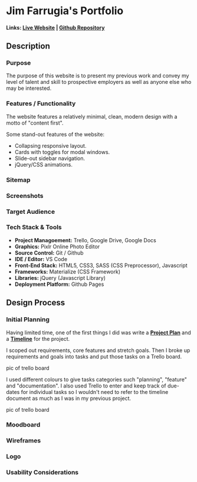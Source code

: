 # Jim Farrugia's Portfolio

#### Links: [Live Website](https://jimfarrugia.github.io) | [Github Repository](https://github.com/jimfarrugia/jimfarrugia.github.io)

## Description

### Purpose

The purpose of this website is to present my previous work and convey my level of talent and skill to prospective employers as well as anyone else who may be interested.

### Features / Functionality

The website features a relatively minimal, clean, modern design with a motto of "content first".

Some stand-out features of the website:

- Collapsing responsive layout.
- Cards with toggles for modal windows.
- Slide-out sidebar navigation.
- jQuery/CSS animations.

### Sitemap

### Screenshots

### Target Audience

### Tech Stack & Tools

- **Project Managoement:** Trello, Google Drive, Google Docs
- **Graphics:** Pixlr Online Photo Editor
- **Source Control:** Git / Github
- **IDE / Editor:** VS Code
- **Front-End Stack:** HTML5, CSS3, SASS (CSS Preprocessor), Javascript
- **Frameworks:** Materialize (CSS Framework)
- **Libraries:** jQuery (Javascript Library)
- **Deployment Platform:** Github Pages

## Design Process

### Initial Planning

Having limited time, one of the first things I did was write a [**Project Plan**](./docs/project_plan.pdf) and a [**Timeline**](./docs/project_timeline.pdf) for the project.

I scoped out requirements, core features and stretch goals. Then I broke up requirements and goals into tasks and put those tasks on a Trello board.

pic of trello board

I used different colours to give tasks categories such "planning", "feature" and "documentation". I also used Trello to enter and keep track of due-dates for individual tasks so I wouldn't need to refer to the timeline document as much as I was in my previous project.

pic of trello board

### Moodboard

### Wireframes

### Logo

### Usability Considerations
